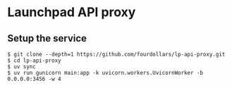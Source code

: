 # Launchpad API proxy

## Setup the service

```
$ git clone --depth=1 https://github.com/fourdollars/lp-api-proxy.git
$ cd lp-api-proxy
$ uv sync
$ uv run gunicorn main:app -k uvicorn.workers.UvicornWorker -b 0.0.0.0:3456 -w 4
```
